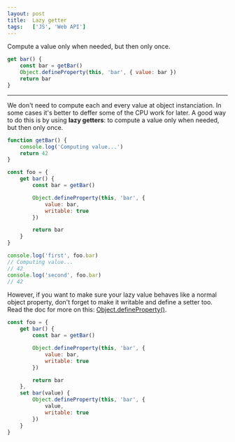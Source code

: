 ```yaml
---
layout: post
title:  Lazy getter
tags:   ['JS', 'Web API']
---
```


Compute a value only when needed, but then only once.
``` javascript
get bar() {
    const bar = getBar()
    Object.defineProperty(this, 'bar', { value: bar })
    return bar
}
```

<hr>

We don't need to compute each and every value at object instanciation. In some cases it's better to deffer some of the CPU work for later. A good way to do this is by using **lazy getters**: to compute a value only when needed, but then only once.

``` javascript
function getBar() { 
    console.log('Computing value...')
    return 42 
}

const foo = {
    get bar() {
        const bar = getBar()

        Object.defineProperty(this, 'bar', {
            value: bar,
            writable: true
        })

        return bar
    }
} 

console.log('first', foo.bar)
// Computing value...
// 42
console.log('second', foo.bar)
// 42
```

However, if you want to make sure your lazy value behaves like a normal object property, don't forget to make it writable and define a setter too. Read the doc for more on this: [Object.defineProperty()](https://developer.mozilla.org/en-US/docs/Web/JavaScript/Reference/Global_Objects/Object/defineProperty).
``` javascript
const foo = {
    get bar() {
        const bar = getBar()

        Object.defineProperty(this, 'bar', {
            value: bar,
            writable: true
        })

        return bar
    },
    set bar(value) {
        Object.defineProperty(this, 'bar', {
            value,
            writable: true
        })
    }
} 
```